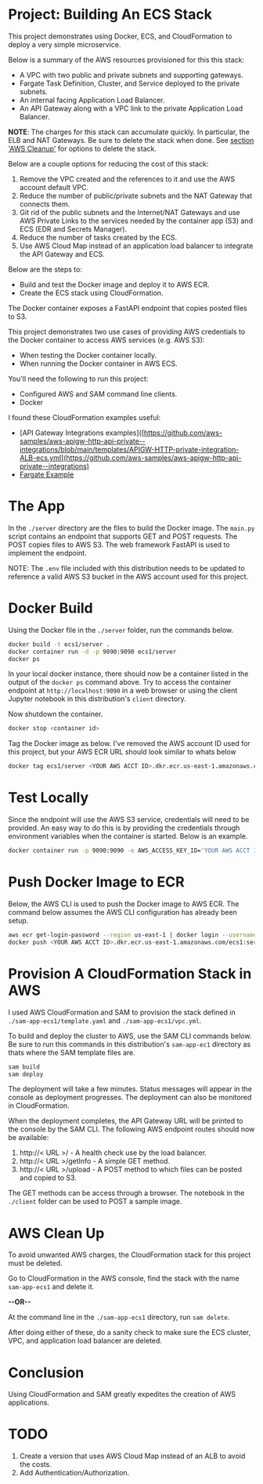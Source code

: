 # Project: Building An ECS Stack

This project demonstrates using Docker, ECS, and CloudFormation to deploy a very simple microservice.

Below is a summary of the AWS resources provisioned for this this stack:

- A VPC with two public and private subnets and supporting gateways.
- Fargate Task Definition, Cluster, and Service deployed to the private subnets. 
- An internal facing Application Load Balancer.
- An API Gateway along with a VPC link to the private Application Load Balancer.

**NOTE**: The charges for this stack can accumulate quickly. In particular, the ELB and NAT Gateways. Be sure to delete the stack when done. See [section 'AWS Cleanup'](#cleanup) for options to delete the stack.  

Below are a couple options for reducing the cost of this stack:

1. Remove the VPC created and the references to it and use the AWS account default VPC.
1. Reduce the number of public/private subnets and the NAT Gateway that connects them.
1. Git rid of the public subnets and the Internet/NAT Gateways and use AWS Private Links to the services needed by the container app (S3) and ECS (EDR and Secrets Manager).
1. Reduce the number of tasks created by the ECS.
1. Use AWS Cloud Map instead of an application load balancer to integrate the API Gateway and ECS.  

Below are the steps to:

- Build and test the Docker image and deploy it to AWS ECR.
- Create the ECS stack using CloudFormation.  

The Docker container exposes a FastAPI endpoint that copies posted files to S3.

This project demonstrates two use cases of providing AWS credentials to the Docker container to access AWS services (e.g. AWS S3):

- When testing the Docker container locally. 
- When running the Docker container in AWS ECS.

You'll need the following to run this project:

- Configured AWS and SAM command line clients.
- Docker

I found these CloudFormation examples useful:

- [API Gateway Integrations examples]([https://github.com/aws-samples/aws-apigw-http-api-private--integrations/blob/main/templates/APIGW-HTTP-private-integration-ALB-ecs.yml](https://github.com/aws-samples/aws-apigw-http-api-private--integrations) 
- [Fargate Example](https://containersonaws.com/pattern/sam-fargate)

# The App

In the `./server` directory are the files to build the Docker image. The `main.py` script contains an endpoint that supports GET and POST requests. The POST copies files to AWS S3. The web framework FastAPI is used to implement the endpoint.  

NOTE: The `.env` file included with this distribution needs to be updated to reference a valid AWS S3 bucket in the AWS account used for this project.

# Docker Build

Using the Docker file in the `./server` folder, run the commands below. 

```bash
docker build -t ecs1/server .
docker container run -d -p 9090:9090 ecs1/server
docker ps
```

In your local docker instance, there should now be a container listed in the output of the `docker ps` command above. Try to access the container endpoint at `http://localhost:9090` in a web browser or using the client Jupyter notebook in this distribution's `client` directory. 

Now shutdown the container.

```bash
docker stop <container id>
```

Tag the Docker image as below. I've removed the AWS account ID used for this project, but your AWS ECR URL should look similar to whats below

```bash
docker tag ecs1/server <YOUR AWS ACCT ID>.dkr.ecr.us-east-1.amazonaws.com/ecs1:server
```

# Test Locally

Since the endpoint will use the AWS S3 service, credentials will need to be provided. An easy way to do this is by providing the credentials through environment variables when the container is started. Below is an example.

```bash
docker container run -p 9090:9090 -e AWS_ACCESS_KEY_ID='YOUR AWS ACCT ID' -e AWS_SECRET_ACCESS_KEY='YOUR AWS ACCT KEY' ecs1/server  
```

# Push Docker Image to ECR

Below, the AWS CLI is used to push the Docker image to AWS ECR. The command below assumes the AWS CLI configuration has already been setup. 

```bash
aws ecr get-login-password --region us-east-1 | docker login --username AWS --password-stdin <YOUR ACCT ID>.dkr.ecr.us-east-1.amazonaws.com
docker push <YOUR AWS ACCT ID>.dkr.ecr.us-east-1.amazonaws.com/ecs1:server
```

# Provision A CloudFormation Stack in AWS

I used AWS CloudFormation and SAM to provision the stack defined in `./sam-app-ecs1/template.yaml` and `./sam-app-ecs1/vpc.yml`. 

To build and deploy the cluster to AWS, use the SAM CLI commands below. Be sure to run this commands in this distribution's `sam-app-ec1` directory as thats where the SAM template files are.

```bash
sam build
sam deploy
```

The deployment will take a few minutes. Status messages will appear in the console as deployment progresses. The deployment can also be monitored in CloudFormation.

When the deployment completes, the API Gateway URL will be printed to the console by the SAM CLI. The following AWS endpoint routes should now be available:

1. http://< URL >/ - A health check use by the load balancer.
1. http://< URL >/getInfo - A simple GET method.
1. http://< URL >/upload - A POST method to which files can be posted and copied to S3.   

The GET methods can be access through a browser. The notebook in the `./client` folder can be used to POST a sample image. 

# AWS Clean Up <a id='cleanup'></a>

To avoid unwanted AWS charges, the CloudFormation stack for this project must be deleted. 

Go to CloudFormation in the AWS console, find the stack with the name `sam-app-ecs1` and delete it.

**--OR--**

At the command line in the `./sam-app-ecs1` directory, run `sam delete`.

After doing either of these, do a sanity check to make sure the ECS cluster, VPC, and application load balancer are deleted.

# Conclusion

Using CloudFormation and SAM greatly expedites the creation of AWS applications.

# TODO 
1. Create a version that uses AWS Cloud Map instead of an ALB to avoid the costs.
1. Add Authentication/Authorization.
